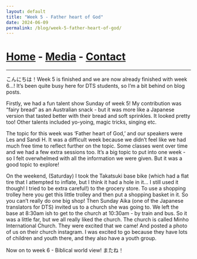 ```yaml
---
layout: default
title: "Week 5 - Father heart of God"
date: 2024-06-09
permalink: /blog/week-5-father-heart-of-god/
---
```

# [Home](/) - [Media](/media.html) - [Contact](/contact.html)
---
<div id="imageGallery"></div>

<script>
$(document).ready(function() {
  $('[data-fancybox="gallery"]').fancybox({
    loop: true, // Enable infinite loop (circular navigation)
    buttons: [
      "zoom",
      "slideShow",
      "fullScreen",
      "thumbs",
      "close"
    ],
    animationEffect: "fade", // Transition effect
    transitionDuration: 500, // Duration of the transition
    keyboard: true // Enable keyboard navigation (arrows)
  });
});

    // Array of image file names (replace with your actual file names)
    var imageFiles = ['week5 (1).webp', 'week5 (2).webp', 'week5 (3).webp', 'week5 (4).webp', 'week5 (5).webp', 'week5 (6).webp', 'week5 (7).webp', 'week5 (8).webp', 'week5 (9).webp', 'week5 (10).webp', 'week5 (11).webp', 'week5 (12).webp', 'week5 (13).webp', 'week5 (14).webp', 'week5 (15).webp', 'week5 (16).webp', 'week5 (17).webp', 'week5 (18).webp', 'week5 (19).webp', 'week5 (20).webp']; // Add more as needed

    // Reference to the gallery container
    var galleryContainer = document.getElementById('imageGallery');

    // Loop through image files and generate HTML
    imageFiles.forEach(function(fileName) {
        var imagePath = 'https://raw.githubusercontent.com/to3b/to3b.github.io/main/_posts/week-5/' + fileName; // Adjust the path as necessary
        var caption = 'Image ' + fileName; // You can set dynamic captions here
        
        // Create <a> tag for each image
        var link = document.createElement('a');
        link.href = imagePath;
        link.setAttribute('data-fancybox', 'gallery'); // If using Fancybox or similar lightbox

        // Create <img> tag for each image
        var image = document.createElement('img');
        image.src = imagePath;
        image.alt = caption;

        // Append <img> to <a>
        link.appendChild(image);

        // Append <a> to gallery container
        galleryContainer.appendChild(link);
    });
</script>

こんにちは！Week 5 is finished and we are now already finished with week 6…! It’s been quite busy here for DTS students, so I’m a bit behind on blog posts. 

Firstly, we had a fun talent show Sunday of week 5! My contribution was “fairy bread” as an Australian snack - but it was more like a Japanese version that tasted better with their bread and soft sprinkles. It looked pretty too! Other talents included yo-yoing, magic tricks, singing etc. 

The topic for this week was ‘Father heart of God,’ and our speakers were Les and Sandi H. It was a difficult week because we didn’t feel like we had much free time to reflect further on the topic. Some classes went over time and we had a few extra sessions too. It’s a big topic to put into one week - so I felt overwhelmed with all the information we were given. But it was a good topic to explore! 

On the weekend, (Saturday) I took the Takatsuki base bike (which had a flat tire that I attempted to inflate, but I think it had a hole in it… I still used it though! I tried to be extra careful!) to the grocery store. To use a shopping trolley here you get this little trolley and then put a shopping basket in it. So you can’t really do one big shop! Then Sunday Aika (one of the Japanese translators for DTS) invited us to a church she was going to. We left the base at 8:30am ish to get to the church at 10:30am - by train and bus. So it was a little far, but we all really liked the church. The church is called Minho International Church. They were excited that we came! And posted a photo of us on their church instagram. I was excited to go because they have lots of children and youth there, and they also have a youth group. 

Now on to week 6 - Biblical world view! またね！
